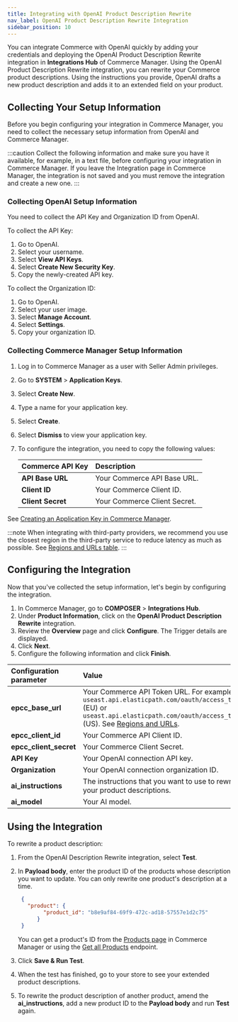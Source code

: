 ```yaml
---
title: Integrating with OpenAI Product Description Rewrite
nav_label: OpenAI Product Description Rewrite Integration
sidebar_position: 10
---
```


You can integrate Commerce with OpenAI quickly by adding your credentials and deploying the OpenAI Product Description Rewrite integration in **Integrations Hub** of Commerce Manager. Using the OpenAI Product Description Rewrite integration, you can rewrite your Commerce product descriptions. Using the instructions you provide, OpenAI drafts a new product description and adds it to an extended field on your product. 

## Collecting Your Setup Information

Before you begin configuring your integration in Commerce Manager, you need to collect the necessary setup information from OpenAI and Commerce Manager.

:::caution
Collect the following information and make sure you have it available, for example, in a text file, before configuring your integration in Commerce Manager. If you leave the Integration page in Commerce Manager, the integration is not saved and you must remove the integration and create a new one.
:::

### Collecting OpenAI Setup Information

You need to collect the API Key and Organization ID from OpenAI.

To collect the API Key:

1. Go to OpenAI.
1. Select your username.
1. Select **View API Keys**.
1. Select **Create New Security Key**.
1. Copy the newly-created API key.

To collect the Organization ID:

1. Go to OpenAI.
1. Select your user image.
1. Select **Manage Account**.
1. Select **Settings**.
1. Copy your organization ID.

### Collecting Commerce Manager Setup Information

1. Log in to Commerce Manager as a user with Seller Admin privileges.
1. Go to **SYSTEM** > **Application Keys**.
1. Select **Create New**.
1. Type a name for your application key.
1. Select **Create**.
1. Select **Dismiss** to view your application key. 
1. To configure the integration, you need to copy the following values:

    | Commerce API Key | Description                            |
    |:------------------------------------|:---------------------------------------|
    | **API Base URL**                    | Your Commerce API Base URL. |
    | **Client ID**                       | Your Commerce Client ID. |
    | **Client Secret**                   | Your Commerce Client Secret. | | Your Commerce Client Secret. |

See [Creating an Application Key in Commerce Manager](/docs/authentication/application-keys/application-keys-cm).

:::note
When integrating with third-party providers, we recommend you use the closest region in the third-party service to reduce latency as much as possible. See [Regions and URLs table](/guides/Getting-Started/api-overview/elastic-path-domains#regions-and-ur-ls).
:::

## Configuring the Integration

Now that you've collected the setup information, let's begin by configuring the integration.

1. In Commerce Manager, go to **COMPOSER** > **Integrations Hub**.
1. Under **Product Information**, click on the **OpenAI Product Description Rewrite** integration.
1. Review the **Overview** page and click **Configure**. The Trigger details are displayed.
1. Click **Next**.
1. Configure the following information and click **Finish**. 

| Configuration parameter | Value |
|:----|:---- |
| **epcc_base_url** | Your Commerce API Token URL. For example, `useast.api.elasticpath.com/oauth/access_token` (EU) or `useast.api.elasticpath.com/oauth/access_token` (US). See [Regions and URLs](/guides/Getting-Started/api-overview/elastic-path-domains#regions-and-ur-ls). |
| **epcc_client_id** | Your Commerce API Client ID. |
| **epcc_client_secret** | Your Commerce Client Secret. |
| **API Key** | Your OpenAI connection API key. |
| **Organization** | Your OpenAI connection organization ID. |
| **ai_instructions** | The instructions that you want to use to rewrite your product descriptions. |
| **ai_model** | Your AI model. |

## Using the Integration

To rewrite a product description: 

1. From the OpenAI Description Rewrite integration, select **Test**.
1. In **Payload body**, enter the product ID of the products whose description you want to update. You can only rewrite one product's description at a time. 

    ```json
     {
       "product": {
     		"product_id": "b8e9af84-69f9-472c-ad18-57557e1d2c75"
   	      }
     }
    ```
    
    You can get a product's ID from the [Products page](/docs/pxm/products/pxm-products-commerce-manager/view-product-details) in Commerce Manager or using the [Get all Products](/docs/pxm/products/ep-pxm-products-api/get-all-products) endpoint.

1. Click **Save & Run Test**.
1. When the test has finished, go to your store to see your extended product descriptions. 
1. To rewrite the product description of another product, amend the **ai_instructions**, add a new product ID to the **Payload body** and run **Test** again.
